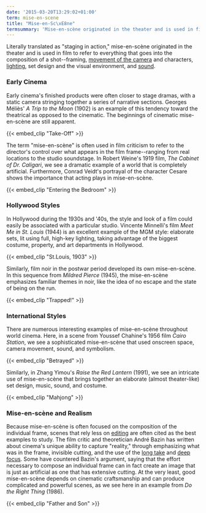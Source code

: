 ```yaml
---
date: '2015-03-20T13:29:02+01:00'
term: mise-en-scene
title: "Mise-en-Sc\xE8ne"
termsummary: 'Mise-en-scène originated in the theater and is used in film to refer to everything that goes into the composition of a shot--framing, movement of the camera and characters, lighting, set design and the visual environment, and sound.'
---
```


Literally translated as "staging in action," mise-en-scène originated
in the theater and is used in film to refer to everything that goes
into the composition of a shot--framing, [movement of the
camera](../camera-movement/) and characters, [lighting](../lighting/),
set design and the visual environment, and [sound](../sound/).

<!--more-->

### Early Cinema

Early cinema's finished products were often closer to stage dramas,
with a static camera stringing together a series of narrative
sections. Georges Méliès' <i>A Trip to the Moon</i> (1902) is an example of
this tendency toward the theatrical as opposed to the cinematic. The
beginnings of cinematic mise-en-scène are still apparent.

{{< embed_clip "Take-Off" >}}

The term "mise-en-scène" is often used in film criticism to refer to
the director's control over what appears in the film frame--ranging
from real locations to the studio soundstage. In Robert Weine's 1919
film, <i>The Cabinet of Dr. Caligari</i>, we see a dramatic example of a
world that is completely artificial. Furthermore, Conrad Veidt's
portrayal of the character Cesare shows the importance that acting
plays in mise-en-scène.

{{< embed_clip "Entering the Bedroom" >}}

### Hollywood Styles

In Hollywood during the 1930s and '40s, the style and look of a film
could easily be associated with a particular studio. Vincente
Minnelli's film <i>Meet Me in St. Louis</i> (1944) is an excellent example of
the MGM style: elaborate sets, lit using full, high-key lighting,
taking advantage of the biggest costume, property, and art departments
in Hollywood.

{{< embed_clip "St.Louis, 1903" >}}

Similarly, film noir in the postwar period developed its own
mise-en-scène. In this sequence from <i>Mildred Pierce</i> (1945), the
mise-en-scène emphasizes familiar themes in noir, like the idea of no
escape and the state of being on the run.

{{< embed_clip "Trapped!" >}}

### International Styles

There are numerous interesting examples of mise-en-scène throughout
world cinema. Here, in a scene from Youssef Chahine's 1956 film <i>Cairo
Station</i>, we see a sophisticated mise-en-scène that used onscreen
space, camera movement, sound, and symbolism.

{{< embed_clip "Betrayed" >}}

Similarly, in Zhang Yimou's <i>Raise the Red Lantern</i> (1991), we see an
intricate use of mise-en-scène that brings together an elaborate
(almost theater-like) set design, music, sound, and costume.

{{< embed_clip "Mahjong" >}}

### Mise-en-scène and Realism

Because mise-en-scène is often focused on the composition of the
individual frame, scenes that rely less on [editing](../editing/) are
often cited as the best examples to study. The film critic and
theoretician André Bazin has written about cinema's unique ability to
capture "reality," through emphasizing what was in the frame,
invisible cutting, and the use of the [long take](../long-take/) and
[deep focus](../deep-focus/). Some have countered Bazin's argument,
saying that the effort necessary to compose an individual frame can in
fact create an image that is just as artificial as one that has
extensive cutting. At the very least, good mise-en-scène depends on
cinematic craftsmanship and can produce complicated and powerful
scenes, as we see here in an example from <i>Do the Right Thing</i> (1986).

{{< embed_clip "Father and Son" >}}